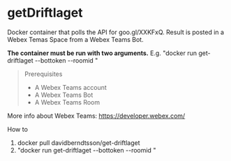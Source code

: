 # getDriftlaget
Docker container that polls the API for goo.gl/XXKFxQ. Result is posted in a Webex Temas Space from a Webex Teams Bot.

**The container must be run with two arguments.**
E.g. "docker run get-driftlaget --bottoken <secret bot access token> --roomid <secret room id>"

> Prerequisites
> - A Webex Teams account
> - A Webex Teams Bot
> - A Webex Teams Room

More info about Webex Teams: https://developer.webex.com/

How to
1. docker pull davidberndtsson/get-driftlaget
2. "docker run get-driftlaget --bottoken <secret bot access token> --roomid <secret room id>"
  

